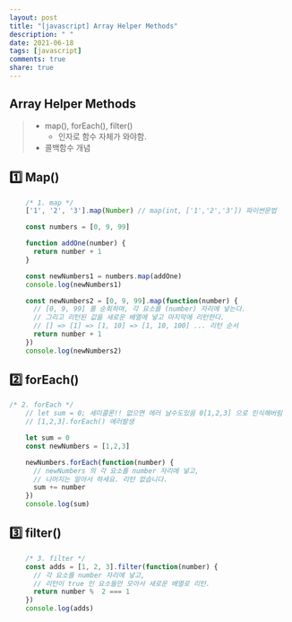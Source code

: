 ```yaml
---
layout: post
title: "[javascript] Array Helper Methods"
description: " "
date: 2021-06-18
tags: [javascript]
comments: true
share: true
---
```


## Array Helper Methods

> - map(), forEach(), filter()
>   - 인자로 함수 자체가 와야함.
> - 콜백함수 개념



## :one: Map()

```js
    /* 1. map */
    ['1', '2', '3'].map(Number) // map(int, ['1','2','3']) 파이썬문법

    const numbers = [0, 9, 99]

    function addOne(number) {
      return number + 1
    }

    const newNumbers1 = numbers.map(addOne)
    console.log(newNumbers1)

    const newNumbers2 = [0, 9, 99].map(function(number) {
      // [0, 9, 99] 를 순회하며, 각 요소를 (number) 자리에 넣는다.
      // 그리고 리턴된 값을 새로운 배열에 넣고 마지막에 리턴한다.
      // [] => [1] => [1, 10] => [1, 10, 100] ... 리턴 순서
      return number + 1
    })
    console.log(newNumbers2)
```



## :two: forEach()

```js
/* 2. forEach */
    // let sum = 0; 세미콜론!! 없으면 에러 날수도있음 0[1,2,3] 으로 인식해버림
    // [1,2,3].forEach() 에러발생 

    let sum = 0
    const newNumbers = [1,2,3]

    newNumbers.forEach(function(number) {
      // newNumbers 의 각 요소를 number 자리에 넣고,
      // 나머지는 알아서 하세요. 리턴 없습니다.
      sum += number
    })
    console.log(sum)
```



## :three: filter()

```js
    /* 3. filter */
    const adds = [1, 2, 3].filter(function(number) {
      // 각 요소를 number 자리에 넣고,
      // 리턴이 true 인 요소들만 모아서 새로운 배열로 리턴.
      return number %  2 === 1
    })
    console.log(adds)
```

